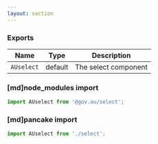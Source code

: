```yaml
---
layout: section
---
```


### Exports

| Name       | Type    | Description
|------------|---------|-----------------------------------------------------------------------------
| `AUselect` | default | The select component

### [md]node_modules import

```jsx
import AUselect from '@gov.au/select';
```

### [md]pancake import

```jsx
import AUselect from './select';
```
